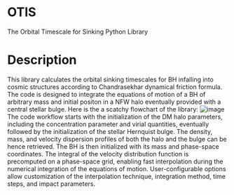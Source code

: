# OTIS
The Orbital Timescale for Sinking Python Library

# Description

This library calculates the orbital sinking timescales for BH infalling into cosmic structures according to Chandrasekhar dynamical friction formula. The code is designed to integrate the equations of motion of a BH of arbitrary mass and initial positon in a NFW halo eventually provided with a central stellar bulge. 
Here is the a scatchy flowchart of the library:
![image](https://github.com/user-attachments/assets/03f474e7-9268-45ca-8b10-23ddd07944c5)
The code workflow starts with the initialization of the DM halo parameters, including the concentration parameter and virial quantities, eventually followed by the initialization of the stellar Hernquist bulge. The density, mass, and velocity dispersion profiles of both the halo and the bulge can be hence retrieved. The BH is then initialized with its mass and phase-space coordinates. The integral of the velocity distribution function is precomputed on a phase-space grid, enabling fast interpolation during the numerical integration of the equations of motion. User-configurable options allow customization of the interpolation technique, integration method, time steps, and impact parameters.

 

